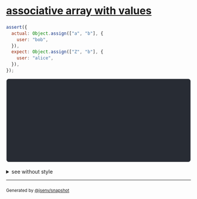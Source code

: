 # [associative array with values](../../array.test.js#L142)

```js
assert({
  actual: Object.assign(["a", "b"], {
    user: "bob",
  }),
  expect: Object.assign(["Z", "b"], {
    user: "alice",
  }),
});
```

![img](throw.svg)

<details>
  <summary>see without style</summary>

```console
AssertionError: actual and expect are different

actual: [
  "a",
  "b",
] {
  user: "bob",
}
expect: [
  "Z",
  "b",
] {
  user: "alice",
}
```

</details>

---

<sub>
  Generated by <a href="https://github.com/jsenv/core/tree/main/packages/independent/snapshot">@jsenv/snapshot</a>
</sub>